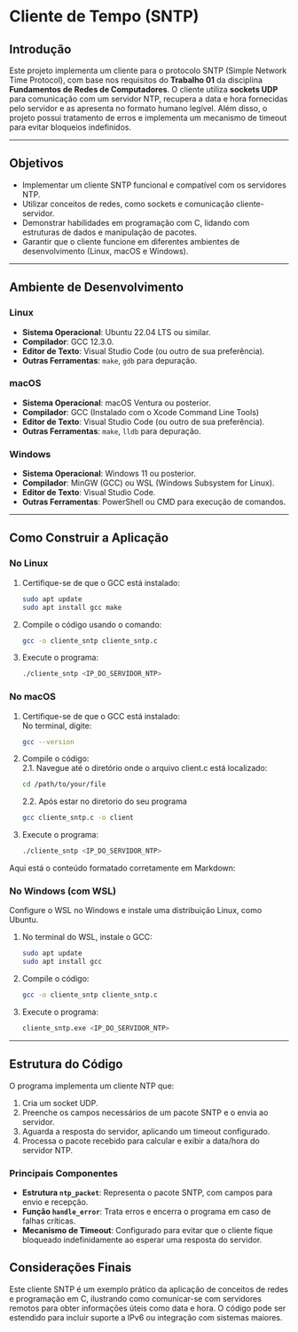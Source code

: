 # Cliente de Tempo (SNTP)

## Introdução

Este projeto implementa um cliente para o protocolo SNTP (Simple Network Time Protocol), com base nos requisitos do **Trabalho 01** da disciplina **Fundamentos de Redes de Computadores**. O cliente utiliza **sockets UDP** para comunicação com um servidor NTP, recupera a data e hora fornecidas pelo servidor e as apresenta no formato humano legível. Além disso, o projeto possui tratamento de erros e implementa um mecanismo de timeout para evitar bloqueios indefinidos.

---

## Objetivos

- Implementar um cliente SNTP funcional e compatível com os servidores NTP.
- Utilizar conceitos de redes, como sockets e comunicação cliente-servidor.
- Demonstrar habilidades em programação com C, lidando com estruturas de dados e manipulação de pacotes.
- Garantir que o cliente funcione em diferentes ambientes de desenvolvimento (Linux, macOS e Windows).

---

## Ambiente de Desenvolvimento

### Linux
- **Sistema Operacional**: Ubuntu 22.04 LTS ou similar.
- **Compilador**: GCC 12.3.0.
- **Editor de Texto**: Visual Studio Code (ou outro de sua preferência).
- **Outras Ferramentas**: `make`, `gdb` para depuração.

### macOS
- **Sistema Operacional**: macOS Ventura ou posterior.
- **Compilador**: GCC (Instalado com o Xcode Command Line Tools)
- **Editor de Texto**: Visual Studio Code (ou outro de sua preferência).
- **Outras Ferramentas**: `make`, `lldb` para depuração.

### Windows
- **Sistema Operacional**: Windows 11 ou posterior.
- **Compilador**: MinGW (GCC) ou WSL (Windows Subsystem for Linux).
- **Editor de Texto**: Visual Studio Code.
- **Outras Ferramentas**: PowerShell ou CMD para execução de comandos.

---

## Como Construir a Aplicação

### No Linux
1. Certifique-se de que o GCC está instalado:
   ```bash
   sudo apt update
   sudo apt install gcc make
   ```
2. Compile o código usando o comando:
   ```bash
   gcc -o cliente_sntp cliente_sntp.c
   ```
3. Execute o programa:
   ```bash
   ./cliente_sntp <IP_DO_SERVIDOR_NTP>
   ```

### No macOS
1. Certifique-se de que o GCC está instalado: </br>
No terminal, digite:
   ```bash
   gcc --version
2. Compile o código: </br>
   2.1. Navegue até o diretório onde o arquivo client.c está localizado:
      ```bash
      cd /path/to/your/file
      ```
   2.2. Após estar no diretorio do seu programa
      ```bash
      gcc cliente_sntp.c -o client
      ```
3. Execute o programa:
   ```bash
   ./cliente_sntp <IP_DO_SERVIDOR_NTP>
   ```

Aqui está o conteúdo formatado corretamente em Markdown:

### No Windows (com WSL)

Configure o WSL no Windows e instale uma distribuição Linux, como Ubuntu.

1. No terminal do WSL, instale o GCC:
   ```bash
   sudo apt update
   sudo apt install gcc
   ```

2. Compile o código:
   ```bash
   gcc -o cliente_sntp cliente_sntp.c
   ```

3. Execute o programa:
   ```bash
   cliente_sntp.exe <IP_DO_SERVIDOR_NTP>
   ```
---

## Estrutura do Código

O programa implementa um cliente NTP que:
1. Cria um socket UDP.
2. Preenche os campos necessários de um pacote SNTP e o envia ao servidor.
3. Aguarda a resposta do servidor, aplicando um timeout configurado.
4. Processa o pacote recebido para calcular e exibir a data/hora do servidor NTP.

### Principais Componentes
- **Estrutura `ntp_packet`**: Representa o pacote SNTP, com campos para envio e recepção.
- **Função `handle_error`**: Trata erros e encerra o programa em caso de falhas críticas.
- **Mecanismo de Timeout**: Configurado para evitar que o cliente fique bloqueado indefinidamente ao esperar uma resposta do servidor.


## Considerações Finais

Este cliente SNTP é um exemplo prático da aplicação de conceitos de redes e programação em C, ilustrando como comunicar-se com servidores remotos para obter informações úteis como data e hora. O código pode ser estendido para incluir suporte a IPv6 ou integração com sistemas maiores.

